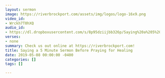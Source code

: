 ```yaml
---
layout: sermon
image: https://riverbrockport.com/assets/img/logos/logo-16x9.png
video_id:
- Wrckh7T0hXQ
audio_id:
- https://dl.dropboxusercontent.com/s/8p95dziijbb326p/Saying%20a%205%20Minute%20Sermon%20Before%20Praying%20for%20Healing.mp3?dl=0
verses:
- none
summary: Check us out online at https://riverbrockport.com!
title: Saying a 5 Minute Sermon Before Praying for Healing
date: 2019-05-08 00:00:00 -0400
categories: []
tags: []

---
```

